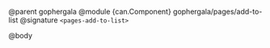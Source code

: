 @parent gophergala
@module {can.Component} gophergala/pages/add-to-list <pages-add-to-list>
@signature `<pages-add-to-list>`

@body

## <pages-add-to-list>


